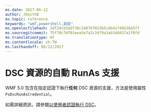 ```yaml
---
ms.date: 2017-06-12
author: JKeithB
ms.topic: reference
keywords: "wmf,powershell,設定"
ms.openlocfilehash: 2df24cb3ddf38c34876f023b5cdb41f46638e5ff
ms.sourcegitcommit: 75f70c7df01eea5e7a2c16f9a3ab1dd437a1f8fd
ms.translationtype: HT
ms.contentlocale: zh-TW
ms.lasthandoff: 06/12/2017
---
```

<a id="automatic-runas-support-for-dsc-resources" class="xliff"></a>
# DSC 資源的自動 RunAs 支援

WMF 5.0 包含在指定認證下執行**任何** DSC 資源的支援，方法是使用屬性 `PsDscRunAsCredential`。 

如需詳細資訊，請參閱[以使用者認證執行 DSC](https://msdn.microsoft.com/powershell/dsc/runasuser)。

